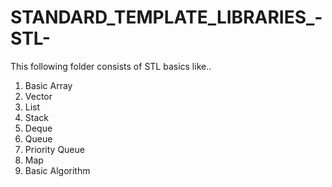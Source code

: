 # STANDARD_TEMPLATE_LIBRARIES_-STL-
This following folder consists of STL basics like..
1) Basic Array 
2) Vector
3) List
4) Stack
5) Deque
6) Queue 
7) Priority Queue
8) Map
9) Basic Algorithm
